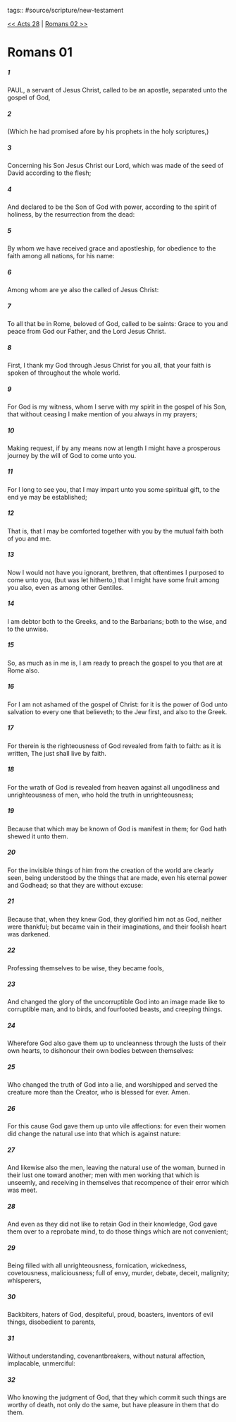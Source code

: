 tags:: #source/scripture/new-testament

[<< Acts 28](/new-testament/05_Acts/Acts_28.md) | [Romans 02 >>](/new-testament/06_Romans/Romans_02.md)

# Romans 01

##### 1

PAUL, a servant of Jesus Christ, called to be an apostle, separated unto the gospel of God,

##### 2

(Which he had promised afore by his prophets in the holy scriptures,)

##### 3

Concerning his Son Jesus Christ our Lord, which was made of the seed of David according to the flesh;

##### 4

And declared to be the Son of God with power, according to the spirit of holiness, by the resurrection from the dead:

##### 5

By whom we have received grace and apostleship, for obedience to the faith among all nations, for his name:

##### 6

Among whom are ye also the called of Jesus Christ:

##### 7

To all that be in Rome, beloved of God, called to be saints: Grace to you and peace from God our Father, and the Lord Jesus Christ.

##### 8

First, I thank my God through Jesus Christ for you all, that your faith is spoken of throughout the whole world.

##### 9

For God is my witness, whom I serve with my spirit in the gospel of his Son, that without ceasing I make mention of you always in my prayers;

##### 10

Making request, if by any means now at length I might have a prosperous journey by the will of God to come unto you.

##### 11

For I long to see you, that I may impart unto you some spiritual gift, to the end ye may be established;

##### 12

That is, that I may be comforted together with you by the mutual faith both of you and me.

##### 13

Now I would not have you ignorant, brethren, that oftentimes I purposed to come unto you, (but was let hitherto,) that I might have some fruit among you also, even as among other Gentiles.

##### 14

I am debtor both to the Greeks, and to the Barbarians; both to the wise, and to the unwise.

##### 15

So, as much as in me is, I am ready to preach the gospel to you that are at Rome also.

##### 16

For I am not ashamed of the gospel of Christ: for it is the power of God unto salvation to every one that believeth; to the Jew first, and also to the Greek.

##### 17

For therein is the righteousness of God revealed from faith to faith: as it is written, The just shall live by faith.

##### 18

For the wrath of God is revealed from heaven against all ungodliness and unrighteousness of men, who hold the truth in unrighteousness;

##### 19

Because that which may be known of God is manifest in them; for God hath shewed it unto them.

##### 20

For the invisible things of him from the creation of the world are clearly seen, being understood by the things that are made, even his eternal power and Godhead; so that they are without excuse:

##### 21

Because that, when they knew God, they glorified him not as God, neither were thankful; but became vain in their imaginations, and their foolish heart was darkened.

##### 22

Professing themselves to be wise, they became fools,

##### 23

And changed the glory of the uncorruptible God into an image made like to corruptible man, and to birds, and fourfooted beasts, and creeping things.

##### 24

Wherefore God also gave them up to uncleanness through the lusts of their own hearts, to dishonour their own bodies between themselves:

##### 25

Who changed the truth of God into a lie, and worshipped and served the creature more than the Creator, who is blessed for ever. Amen.

##### 26

For this cause God gave them up unto vile affections: for even their women did change the natural use into that which is against nature:

##### 27

And likewise also the men, leaving the natural use of the woman, burned in their lust one toward another; men with men working that which is unseemly, and receiving in themselves that recompence of their error which was meet.

##### 28

And even as they did not like to retain God in their knowledge, God gave them over to a reprobate mind, to do those things which are not convenient;

##### 29

Being filled with all unrighteousness, fornication, wickedness, covetousness, maliciousness; full of envy, murder, debate, deceit, malignity; whisperers,

##### 30

Backbiters, haters of God, despiteful, proud, boasters, inventors of evil things, disobedient to parents,

##### 31

Without understanding, covenantbreakers, without natural affection, implacable, unmerciful:

##### 32

Who knowing the judgment of God, that they which commit such things are worthy of death, not only do the same, but have pleasure in them that do them.
